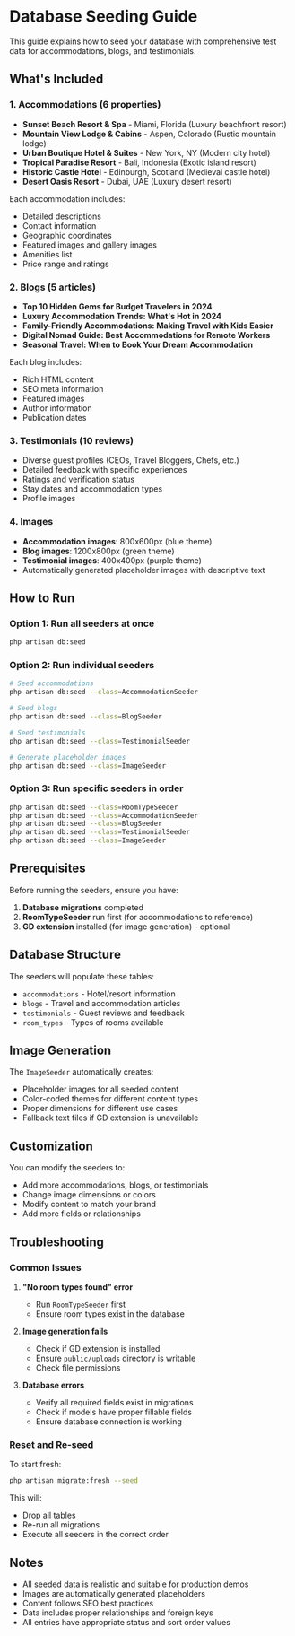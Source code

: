 # Database Seeding Guide

This guide explains how to seed your database with comprehensive test data for accommodations, blogs, and testimonials.

## What's Included

### 1. Accommodations (6 properties)
- **Sunset Beach Resort & Spa** - Miami, Florida (Luxury beachfront resort)
- **Mountain View Lodge & Cabins** - Aspen, Colorado (Rustic mountain lodge)
- **Urban Boutique Hotel & Suites** - New York, NY (Modern city hotel)
- **Tropical Paradise Resort** - Bali, Indonesia (Exotic island resort)
- **Historic Castle Hotel** - Edinburgh, Scotland (Medieval castle hotel)
- **Desert Oasis Resort** - Dubai, UAE (Luxury desert resort)

Each accommodation includes:
- Detailed descriptions
- Contact information
- Geographic coordinates
- Featured images and gallery images
- Amenities list
- Price range and ratings

### 2. Blogs (5 articles)
- **Top 10 Hidden Gems for Budget Travelers in 2024**
- **Luxury Accommodation Trends: What's Hot in 2024**
- **Family-Friendly Accommodations: Making Travel with Kids Easier**
- **Digital Nomad Guide: Best Accommodations for Remote Workers**
- **Seasonal Travel: When to Book Your Dream Accommodation**

Each blog includes:
- Rich HTML content
- SEO meta information
- Featured images
- Author information
- Publication dates

### 3. Testimonials (10 reviews)
- Diverse guest profiles (CEOs, Travel Bloggers, Chefs, etc.)
- Detailed feedback with specific experiences
- Ratings and verification status
- Stay dates and accommodation types
- Profile images

### 4. Images
- **Accommodation images**: 800x600px (blue theme)
- **Blog images**: 1200x800px (green theme)
- **Testimonial images**: 400x400px (purple theme)
- Automatically generated placeholder images with descriptive text

## How to Run

### Option 1: Run all seeders at once
```bash
php artisan db:seed
```

### Option 2: Run individual seeders
```bash
# Seed accommodations
php artisan db:seed --class=AccommodationSeeder

# Seed blogs
php artisan db:seed --class=BlogSeeder

# Seed testimonials
php artisan db:seed --class=TestimonialSeeder

# Generate placeholder images
php artisan db:seed --class=ImageSeeder
```

### Option 3: Run specific seeders in order
```bash
php artisan db:seed --class=RoomTypeSeeder
php artisan db:seed --class=AccommodationSeeder
php artisan db:seed --class=BlogSeeder
php artisan db:seed --class=TestimonialSeeder
php artisan db:seed --class=ImageSeeder
```

## Prerequisites

Before running the seeders, ensure you have:

1. **Database migrations** completed
2. **RoomTypeSeeder** run first (for accommodations to reference)
3. **GD extension** installed (for image generation) - optional

## Database Structure

The seeders will populate these tables:
- `accommodations` - Hotel/resort information
- `blogs` - Travel and accommodation articles
- `testimonials` - Guest reviews and feedback
- `room_types` - Types of rooms available

## Image Generation

The `ImageSeeder` automatically creates:
- Placeholder images for all seeded content
- Color-coded themes for different content types
- Proper dimensions for different use cases
- Fallback text files if GD extension is unavailable

## Customization

You can modify the seeders to:
- Add more accommodations, blogs, or testimonials
- Change image dimensions or colors
- Modify content to match your brand
- Add more fields or relationships

## Troubleshooting

### Common Issues

1. **"No room types found" error**
   - Run `RoomTypeSeeder` first
   - Ensure room types exist in the database

2. **Image generation fails**
   - Check if GD extension is installed
   - Ensure `public/uploads` directory is writable
   - Check file permissions

3. **Database errors**
   - Verify all required fields exist in migrations
   - Check if models have proper fillable fields
   - Ensure database connection is working

### Reset and Re-seed

To start fresh:
```bash
php artisan migrate:fresh --seed
```

This will:
- Drop all tables
- Re-run all migrations
- Execute all seeders in the correct order

## Notes

- All seeded data is realistic and suitable for production demos
- Images are automatically generated placeholders
- Content follows SEO best practices
- Data includes proper relationships and foreign keys
- All entries have appropriate status and sort order values 
